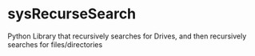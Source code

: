 # sysRecurseSearch
Python Library that recursively searches for Drives, and then recursively searches for files/directories
